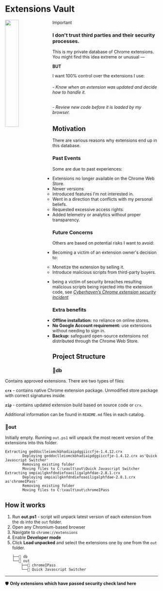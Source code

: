 # Extensions Vault
<img align="left" width="30%" src="https://gist.githubusercontent.com/alan-null/5126c04ebff9a7f6bf983e2dfa18813b/raw/0de1d69947a827fd1b77e9a0b8bac02598581263/stealthy-tin-foil-hooded-cat-inspired-by-mr.robot.png" style="margin-right:5px" >

> [!IMPORTANT]
> ### I don't trust third parties and their security processes.

This is my private database of Chrome extensions.
You might find this idea extreme or unusual —

**BUT**

I want 100% control over the extensions I use:

###### - Know when an extension was updated and decide how to handle it.
###### - Review new code before it is loaded by my browser.

<!-- <br clear="left" /> -->


## Motivation
There are various reasons why extensions end up in this database.

### Past Events
Some are due to past experiences:

- Extensions no longer available on the Chrome Web Store.
- Newer versions
  -  Introduced features I’m not interested in.
  -  Went in a direction that conflicts with my personal beliefs.
  -  Requested excessive access rights.
- Added telemetry or analytics without proper transparency.

### Future Concerns
Others are based on potential risks I want to avoid:
- Becoming a victim of an extension owner's decision to:
  - Monetize the extension by selling it.
  - Introduce malicious scripts from third-party buyers.

- being a victim of security breaches resulting malicious scripts being injected into the extension code, see [*Cyberhaven’s Chrome extension security incident*](https://www.cyberhaven.com/blog/cyberhavens-chrome-extension-security-incident-and-what-were-doing-about-it)

### Extra benefits
- **Offline installation:** no reliance on online stores.
- **No Google Account requirement:** use extensions without needing to sign in.
- **Backup:** safeguard open-source extensions not distributed through the Chrome Web Store.

## Project Structure

###  📁db
Contains approved extensions. There are two types of files:

**`crx`** - contains native Chrome extension package. Unmodified store package with correct signatures inside.

**`zip`** - contains updated extension build based on source code or `crx`.

  Additional information can be found in `README.md` files in each catalog.

### 📁out
Initially empty. Running `out.ps1` will unpack the most recent version of the extensions into this folder.

```
Extracting geddoclleiomckbhadiaipdggiiccfje-1.4.12.crx
        Deploying geddoclleiomckbhadiaipdggiiccfje-1.4.12.crx as'Quick Javascript Switcher'
        Removing existing folder
        Moving files to C:\vault\out\Quick Javascript Switcher
Extracting ompiailgknfdndiefoaoiligalphfdae-2.8.1.crx
        Deploying ompiailgknfdndiefoaoiligalphfdae-2.8.1.crx as'chromeIPass'
        Removing existing folder
        Moving files to C:\vault\out\chromeIPass
```

## How it works

1. Run **out.ps1** - script will unpack latest version of each extension from the `db` into the `out` folder.
3. Open any Chromium-based browser
4. Navigate to `chrome://extensions`
5. Enable **Developer mode**
6. Click **Load unpacked** and select the extensions one by one from the `out` folder.
    ```
    ├──📁 db
    └──📁 out
        ├──📁 chromeIPass
        └──📁 Quick Javascript Switcher
    ```

---
🛡 **Only extensions which have passed security check land here**
